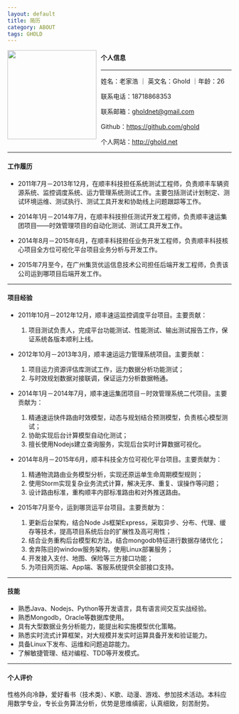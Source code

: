 ```yaml
---
layout: default
title: 简历
category: ABOUT
tags: GHOLD
---
```


<style>img{float:left;padding-right:10px;height:200px}</style>

![](http://7xj091.com1.z0.glb.clouddn.com/@/myPhotos/Ghold.jpg)

#### 个人信息

---

姓名：老家浩 ｜ 英文名：Ghold ｜年龄：26

联系电话：18718868353

联系邮箱：gholdnet@gmail.com

Github：https://github.com/ghold

个人网站：http://ghold.net

---

#### 工作履历


* 2011年7月－2013年12月，在顺丰科技担任系统测试工程师，负责顺丰车辆资源系统、监控调度系统、运力管理系统测试工作。主要包括测试计划制定、测试环境运维、测试执行、测试工具开发和协助线上问题跟踪等工作。

* 2014年1月－2014年7月，在顺丰科技担任测试开发工程师，负责顺丰速运集团项目——时效管理项目的自动化测试、测试工具开发工作。

* 2014年8月－2015年6月，在顺丰科技担任业务开发工程师，负责顺丰科技核心项目全方位可视化平台项目业务分析与开发工作。

* 2015年7月至今，在广州集货优运信息技术公司担任后端开发工程师，负责该公司运到哪项目后端开发工作。

---

#### 项目经验

* 2011年10月－2012年12月，顺丰速运监控调度平台项目。主要贡献：
    1. 项目测试负责人，完成平台功能测试、性能测试、输出测试报告工作，保证系统各版本顺利上线。

* 2012年10月－2013年3月，顺丰速运运力管理系统项目。主要贡献：
    1. 项目运力资源评估库测试工作，运力数据分析功能测试；
    2. 与时效规划数据对接联调，保证运力分析数据畅通。

* 2014年1月－2014年7月，顺丰速运集团项目－时效管理系统二代项目。主要贡献为：
	1. 精通速运快件路由时效模型，动态与规划结合预测模型，负责核心模型测试；
    2. 协助实现后台计算模型自动化测试；
	3. 擅长使用Nodejs建立查询服务，实现后台实时计算数据可视化。

* 2014年8月－2015年6月，顺丰科技全方位可视化平台项目。主要贡献为：
	1. 精通物流路由业务模型分析，实现还原运单生命周期模型规则；
	2. 使用Storm实现复杂业务流式计算，解决无序、重复、误操作等问题；
	3. 设计路由标准，重构顺丰内部标准路由和对外推送路由。

* 2015年7月至今，运到哪货运平台项目。主要贡献为：
	1. 更新后台架构，结合Node Js框架Express，采取异步、分布、代理、缓存等技术，提高项目系统后台的扩展性及高可用性；
	2. 结合业务重构后台模型和方法，结合mongodb特征进行数据存储优化；
	3. 舍弃陈旧的window服务架构，使用Linux部署服务；
	4. 开发接入支付、地图、保险等三方接口功能；
	5. 为项目网页端、App端、客服系统提供全部接口支持。

---

#### 技能

* 熟悉Java、Nodejs、Python等开发语言，具有语言间交互实战经验。
* 熟悉Mongodb，Oracle等数据库使用。
* 具有大型数据业务分析能力，能提出和实施模型优化策略。
* 熟悉实时流式计算框架，对大规模并发实时运算具备开发和验证能力。
* 具备Linux下发布、运维和问题追踪能力。
* 了解敏捷管理、结对编程、TDD等开发模式。

---

#### 个人评价

性格外向冷静，爱好看书（技术类）、K歌、动漫、游戏、参加技术活动。本科应用数学专业，专长业务算法分析，优势是思维缜密，认真细致，刻苦耐劳。
